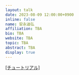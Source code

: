 ```yaml
---
layout: talk
date: 2023-08-09 12:00:00+0900
inline: false
name: 安永迪弘
affiliation: TBA
bio: TBA
website: TBA
topic: TBA
abstract: TBA
display: true
---
```


[[チュートリアル]](https://wenting-zhao.github.io/complex-reasoning-tutorial/)
